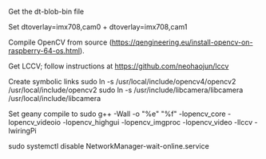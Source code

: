 Get the dt-blob-bin file

Set dtoverlay=imx708,cam0 + dtoverlay=imx708,cam1

Compile OpenCV from source (https://qengineering.eu/install-opencv-on-raspberry-64-os.html).

Get LCCV; follow instructions at https://github.com/neohaojun/lccv

Create symbolic links
sudo ln -s /usr/local/include/opencv4/opencv2 /usr/local/include/opencv2
sudo ln -s /usr/include/libcamera/libcamera /usr/local/include/libcamera

Set geany compile to sudo g++ -Wall -o "%e" "%f" -lopencv_core -lopencv_videoio -lopencv_highgui -lopencv_imgproc -lopencv_video -llccv -lwiringPi

sudo systemctl disable NetworkManager-wait-online.service